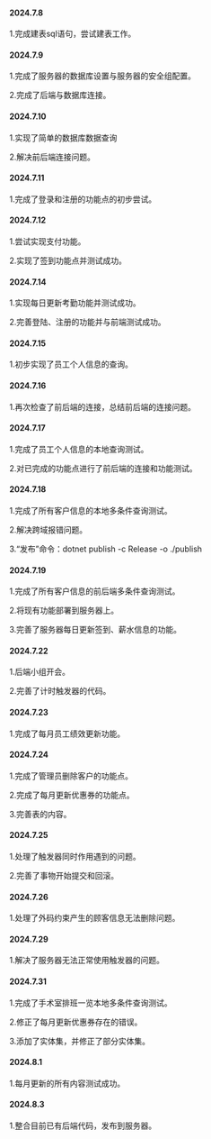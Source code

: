 #### 2024.7.8

1.完成建表sql语句，尝试建表工作。

#### 2024.7.9

1.完成了服务器的数据库设置与服务器的安全组配置。

2.完成了后端与数据库连接。

#### 2024.7.10

1.实现了简单的数据库数据查询

2.解决前后端连接问题。

#### 2024.7.11

1.完成了登录和注册的功能点的初步尝试。

#### 2024.7.12

1.尝试实现支付功能。

2.实现了签到功能点并测试成功。

#### 2024.7.14

1.实现每日更新考勤功能并测试成功。

2.完善登陆、注册的功能并与前端测试成功。

#### 2024.7.15

1.初步实现了员工个人信息的查询。

#### 2024.7.16

1.再次检查了前后端的连接，总结前后端的连接问题。

#### 2024.7.17

1.完成了员工个人信息的本地查询测试。

2.对已完成的功能点进行了前后端的连接和功能测试。

#### 2024.7.18

1.完成了所有客户信息的本地多条件查询测试。

2.解决跨域报错问题。

3.“发布”命令：dotnet publish -c Release -o ./publish

#### 2024.7.19

1.完成了所有客户信息的前后端多条件查询测试。

2.将现有功能部署到服务器上。

3.完善了服务器每日更新签到、薪水信息的功能。

#### 2024.7.22

1.后端小组开会。

2.完善了计时触发器的代码。

#### 2024.7.23

1.完成了每月员工绩效更新功能。

#### 2024.7.24

1.完成了管理员删除客户的功能点。

2.完成了每月更新优惠券的功能点。

3.完善表的内容。

#### 2024.7.25

1.处理了触发器同时作用遇到的问题。

2.完善了事物开始提交和回滚。

#### 2024.7.26

1.处理了外码约束产生的顾客信息无法删除问题。

#### 2024.7.29

1.解决了服务器无法正常使用触发器的问题。

#### 2024.7.31

1.完成了手术室排班一览本地多条件查询测试。

2.修正了每月更新优惠券存在的错误。

3.添加了实体集，并修正了部分实体集。

#### 2024.8.1

1.每月更新的所有内容测试成功。

#### 2024.8.3

1.整合目前已有后端代码，发布到服务器。



